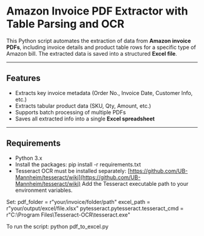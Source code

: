 #  Amazon Invoice PDF Extractor with Table Parsing and OCR

This Python script automates the extraction of data from **Amazon invoice PDFs**, including invoice details and product table rows for a specific type of Amazon bill. 
The extracted data is saved into a structured **Excel file**.

---

##  Features

-  Extracts key invoice metadata (Order No., Invoice Date, Customer Info, etc.)
-  Extracts tabular product data (SKU, Qty, Amount, etc.)
-  Supports batch processing of multiple PDFs
-  Saves all extracted info into a single **Excel spreadsheet**

---

##  Requirements

- Python 3.x
- Install the packages: pip install -r requirements.txt
- Tesseract OCR must be installed separately:
  [https://github.com/UB-Mannheim/tesseract/wiki](https://github.com/UB-Mannheim/tesseract/wiki)
  Add the Tesseract executable path to your environment variables.

Set:
pdf_folder = r"your/invoice/folder/path"
excel_path = r"your/output/excel/file.xlsx"
pytesseract.pytesseract.tesseract_cmd = r"C:\Program Files\Tesseract-OCR\tesseract.exe"


To run the script:
python pdf_to_excel.py
